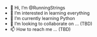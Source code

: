 - 👋 Hi, I’m @RunningStrings
- 👀 I’m interested in learning everything
- 🌱 I’m currently learning Python
- 💞️ I’m looking to collaborate on ... (TBD)
- 📫 How to reach me ... (TBD)

<!---
RunningStrings/RunningStrings is a ✨ special ✨ repository because its `README.md` (this file) appears on your GitHub profile.
You can click the Preview link to take a look at your changes.
--->
